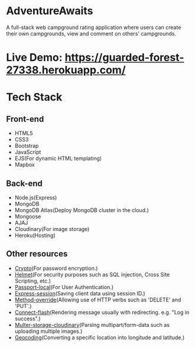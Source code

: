 # AdventureAwaits
A full-stack web campground rating application where users can create their own campgrounds, view and comment on others' campgrounds.
# Live Demo: https://guarded-forest-27338.herokuapp.com/
# Tech Stack
## Front-end
  * HTML5
  * CSS3
  * Bootstrap
  * JavaScript
  * EJS(For dynamic HTML templating)
  * Mapbox
## Back-end
  * Node.js(Express)
  * MongoDB
  * MongoDB Atlas(Deploy MongoDB cluster in the cloud.)
  * Mongoose
  * AJAJ
  * Cloudinary(For image storage)
  * Heroku(Hosting)
## Other resources
  * [Crypto](https://nodejs.org/api/crypto.html#crypto_crypto)(For password encryption.)
  * [Helmet](https://helmetjs.github.io/)(For security purposes such as SQL injection, Cross Site Scripting, etc.)
  * [Passport-local](https://github.com/jaredhanson/passport-local#passport-local)(For User Authentication.)
  * [Express-session](https://github.com/expressjs/session#express-session)(Saving client data using session ID.)
  * [Method-override](https://github.com/expressjs/method-override#method-override)(Allowing use of HTTP verbs such as 'DELETE' and 'PUT'.)
  * [Connect-flash](https://github.com/jaredhanson/connect-flash)(Rendering message usually with redirecting. e.g. "Log in success".)
  * [Multer-storage-cloudinary](https://github.com/affanshahid/multer-storage-cloudinary)(Parsing multipart/form-data such as uploading multiple images.)
  * [Geocoding](https://github.com/mapbox/mapbox-sdk-js/blob/main/docs/services.md#geocoding)(Converting a specific location into longitude and latitude.)
  
